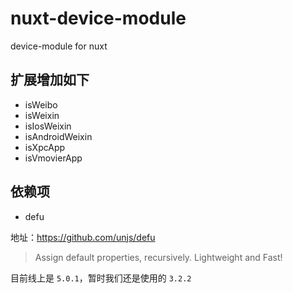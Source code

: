 # nuxt-device-module
device-module for nuxt


## 扩展增加如下

* isWeibo
* isWeixin
* isIosWeixin
* isAndroidWeixin
* isXpcApp
* isVmovierApp

## 依赖项

* defu

地址：https://github.com/unjs/defu

> Assign default properties, recursively. Lightweight and Fast!

目前线上是 `5.0.1`，暂时我们还是使用的 `3.2.2`
